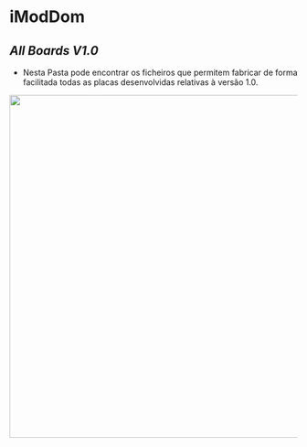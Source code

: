 # iModDom
## *All Boards V1.0*
- Nesta Pasta pode encontrar os ficheiros que permitem fabricar de forma facilitada todas as placas desenvolvidas relativas à versão 1.0.
<img src="https://user-images.githubusercontent.com/75946345/139961110-ace1710a-af64-421d-a96b-ab37fab70295.png" width="600">

